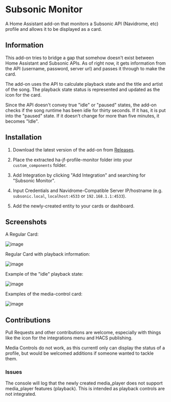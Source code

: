 # Subsonic Monitor

A Home Assistant add-on that monitors a Subsonic API (Navidrome, etc) profile and allows it to be displayed as a card.

## Information
This add-on tries to bridge a gap that somehow doesn't exist between Home Assistant and Subsonic APIs. As of right now, it gets information from the API (username, password, server url) and passes it through to make the card.

The add-on uses the API to calculate playback state and the title and artist of the song. The playback state status is represented and updated as the icon for the card.

Since the API doesn't convey true "idle" or "paused" states, the add-on checks if the song runtime has been idle for thirty seconds. If it has, it is put into the "paused" state. If it doesn't change for more than five minutes, it becomes "Idle".

## Installation
1. Download the latest version of the add-on from <a href="https://github.com/4rft5/ha-subsonic-monitor/releases">Releases</a>.

2. Place the extracted ha-jf-profile-monitor folder into your `custom_components` folder.
   
3. Add Integration by clicking "Add Integration" and searching for "Subsonic Monitor".

4. Input Credentials and Navidrome-Compatible Server IP/hostname (e.g. `subsonic.local`, `localhost:4533` or `192.168.1.1:4533`).

5. Add the newly-created entity to your cards or dashboard.

## Screenshots
A Regular Card:

![image](https://github.com/user-attachments/assets/0f9c02db-bfca-489d-a0db-9c82659f44b8)

Regular Card with playback information:

![image](https://github.com/user-attachments/assets/ae7173f2-4a0a-45f4-aa36-4ddcdc4ff63a)

Example of the "idle" playback state:

![image](https://github.com/user-attachments/assets/3e6f2907-d267-4e6b-900e-6d1a652cf011)


Examples of the media-control card:

![image](https://github.com/user-attachments/assets/209ed0ed-2788-4078-af96-93cda894b8fb)



## Contributions

Pull Requests and other contributions are welcome, especially with things like the icon for the integrations menu and HACS publishing.

Media Controls do not work, as this currentl only can display the status of a profile, but would be welcomed additions if someone wanted to tackle them.

### Issues

The console will log that the newly created media_player does not support media_player features (playback). This is intended as playback controls are not integrated.

